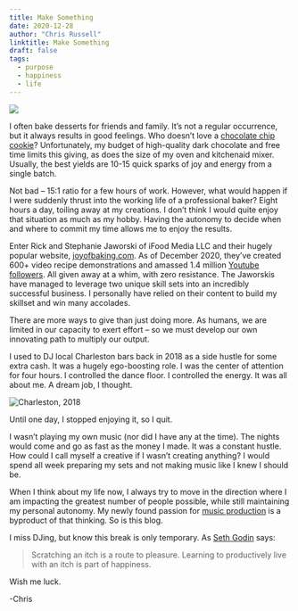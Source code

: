 ```yaml
---
title: Make Something
date: 2020-12-28
author: "Chris Russell"
linktitle: Make Something
draft: false
tags:
  - purpose
  - happiness
  - life
---
```


![](/img/russn_fckr-krV5aS4jDjA-unsplash.jpg)

I often bake desserts for friends and family. It’s not a regular occurrence, but it always results in good feelings. Who doesn’t love a [chocolate chip cookie](https://www.seriouseats.com/recipes/2013/12/the-food-lab-best-chocolate-chip-cookie-recipe.html)? Unfortunately, my budget of high-quality dark chocolate and free time limits this giving, as does the size of my oven and kitchenaid mixer. Usually, the best yields are 10-15 quick sparks of joy and energy from a single batch.   

Not bad – 15:1 ratio for a few hours of work. However, what would happen if I were suddenly thrust into the working life of a professional baker? Eight hours a day, toiling away at my creations. I don’t think I would quite enjoy that situation as much as my hobby. Having the autonomy to decide when and where to commit my time allows me to enjoy the results.  

Enter Rick and Stephanie Jaworski of iFood Media LLC and their hugely popular website, [joyofbaking.com](https://www.joyofbaking.com/). As of December 2020, they’ve created 600+ video recipe demonstrations and amassed 1.4 million [Youtube followers](https://www.youtube.com/channel/UCFjd060Z3nTHv0UyO8M43mQ). All given away at a whim, with zero resistance. The Jaworskis have managed to leverage two unique skill sets into an incredibly successful business. I personally have relied on their content to build my skillset and win many accolades. 

There are more ways to give than just doing more. As humans, we are limited in our capacity to exert effort – so we must develop our own innovating path to multiply our output.  

I used to DJ local Charleston bars back in 2018 as a side hustle for some extra cash. It was a hugely ego-boosting role. I was the center of attention for four hours. I controlled the dance floor. I controlled the energy. It was all about me. A dream job, I thought.  

![Charleston, 2018](/img/IMG_1822.JPG)

Until one day, I stopped enjoying it, so I quit.  

I wasn’t playing my own music (nor did I have any at the time). The nights would come and go as fast as the money I made. It was a constant hustle. How could I call myself a creative if I wasn’t creating anything? I would spend all week preparing my sets and not making music like I knew I should be. 

When I think about my life now, I always try to move in the direction where I am impacting the greatest number of people possible, while still maintaining my personal autonomy. My newly found passion for [music production](https://soundcloud.com/crussell) is a byproduct of that thinking. So is this blog.   

I miss DJing, but know this break is only temporary. As [Seth Godin](https://seths.blog/2017/10/the-pleasurehappiness-gap/) says:  
  
>Scratching an itch is a route to pleasure. Learning to productively live with an itch is part of happiness. 

Wish me luck.  

-Chris   